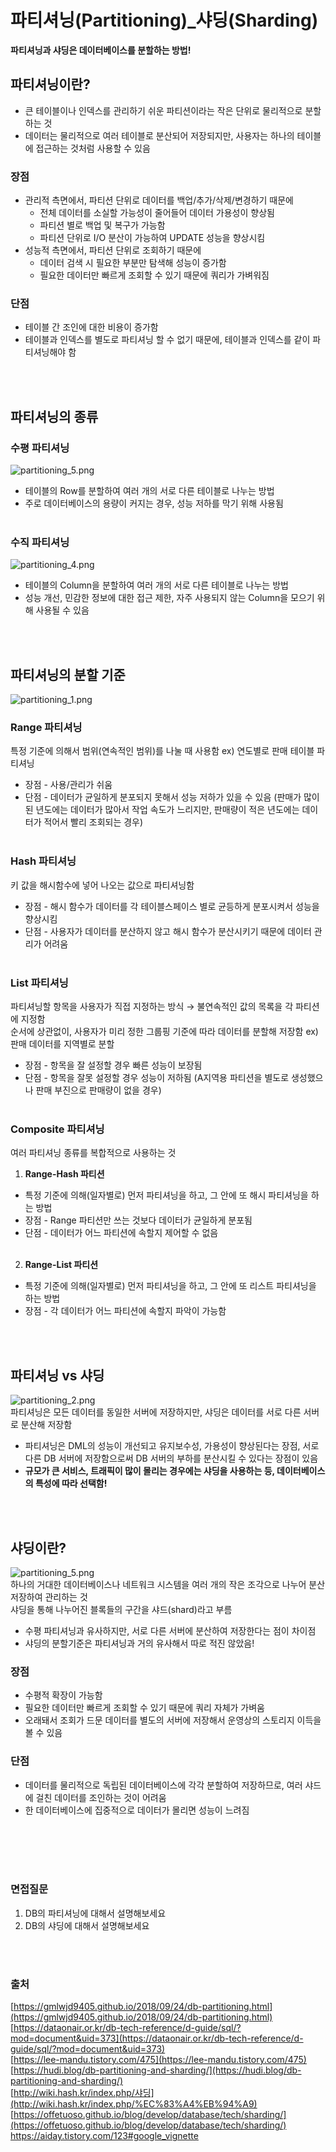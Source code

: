 # 파티셔닝(Partitioning)_샤딩(Sharding)

**파티셔닝과 샤딩은 데이터베이스를 분할하는 방법!**

## 파티셔닝이란?
- 큰 테이블이나 인덱스를 관리하기 쉬운 파티션이라는 작은 단위로 물리적으로 분할하는 것
- 데이터는 물리적으로 여러 테이블로 분산되어 저장되지만, 사용자는 하나의 테이블에 접근하는 것처럼 사용할 수 있음

### 장점
- 관리적 측면에서, 파티션 단위로 데이터를 백업/추가/삭제/변경하기 때문에
    - 전체 데이터를 소실할 가능성이 줄어들어 데이터 가용성이 향상됨
    - 파티션 별로 백업 및 복구가 가능함
    - 파티션 단위로 I/O 분산이 가능하여 UPDATE 성능을 향상시킴
- 성능적 측면에서, 파티션 단위로 조회하기 때문에
    - 데이터 검색 시 필요한 부분만 탐색해 성능이 증가함
    - 필요한 데이터만 빠르게 조회할 수 있기 때문에 쿼리가 가벼워짐

### 단점
- 테이블 간 조인에 대한 비용이 증가함
- 테이블과 인덱스를 별도로 파티셔닝 할 수 없기 때문에, 테이블과 인덱스를 같이 파티셔닝해야 함

<br></br>

## 파티셔닝의 종류
### 수평 파티셔닝
![partitioning_5.png](./image/partitioning_5.png)     
- 테이블의 Row를 분할하여 여러 개의 서로 다른 테이블로 나누는 방법
- 주로 데이터베이스의 용량이 커지는 경우, 성능 저하를 막기 위해 사용됨
<br></br>
### 수직 파티셔닝
![partitioning_4.png](./image/partitioning_4.png)     
- 테이블의 Column을 분할하여 여러 개의 서로 다른 테이블로 나누는 방법
- 성능 개선, 민감한 정보에 대한 접근 제한, 자주 사용되지 않는 Column을 모으기 위해 사용될 수 있음

<br></br>

## 파티셔닝의 분할 기준
![partitioning_1.png](./image/partitioning_1.png)

### Range 파티셔닝
특정 기준에 의해서 범위(연속적인 범위)를 나눌 때 사용함  ex) 연도별로 판매 테이블 파티셔닝

- 장점 - 사용/관리가 쉬움
- 단점 - 데이터가 균일하게 분포되지 못해서 성능 저하가 있을 수 있음 (판매가 많이 된 년도에는 데이터가 많아서 작업 속도가 느리지만, 판매량이 적은 년도에는 데이터가 적어서 빨리 조회되는 경우)
<br></br>
### Hash 파티셔닝
키 값을 해시함수에 넣어 나오는 값으로 파티셔닝함

- 장점 - 해시 함수가 데이터를 각 테이블스페이스 별로 균등하게 분포시켜서 성능을 향상시킴
- 단점 - 사용자가 데이터를 분산하지 않고 해시 함수가 분산시키기 때문에 데이터 관리가 어려움
<br></br>
### List 파티셔닝
파티셔닝할 항목을 사용자가 직접 지정하는 방식 → 불연속적인 값의 목록을 각 파티션에 지정함     
순서에 상관없이, 사용자가 미리 정한 그룹핑 기준에 따라 데이터를 분할해 저장함  ex) 판매 데이터를 지역별로 분할

- 장점 - 항목을 잘 설정할 경우 빠른 성능이 보장됨
- 단점 - 항목을 잘못 설정할 경우 성능이 저하됨 (A지역용 파티션을 별도로 생성했으나 판매 부진으로 판매량이 없을 경우)
<br></br>
### Composite 파티셔닝
여러 파티셔닝 종류를 복합적으로 사용하는 것 

1. **Range-Hash 파티션** 
- 특정 기준에 의해(일자별로) 먼저 파티셔닝을 하고, 그 안에 또 해시 파티셔닝을 하는 방법
- 장점 - Range 파티션만 쓰는 것보다 데이터가 균일하게 분포됨
- 단점 - 데이터가 어느 파티션에 속할지 제어할 수 없음
<br></br>
2. **Range-List 파티션**
- 특정 기준에 의해(일자별로) 먼저 파티셔닝을 하고, 그 안에 또 리스트 파티셔닝을 하는 방법
- 장점 - 각 데이터가 어느 파티션에 속할지 파악이 가능함

<br></br>

## 파티셔닝 vs 샤딩
![partitioning_2.png](./image/partitioning_2.png)      
파티셔닝은 모든 데이터를 동일한 서버에 저장하지만, 샤딩은 데이터를 서로 다른 서버로 분산해 저장함     
- 파티셔닝은 DML의 성능이 개선되고 유지보수성, 가용성이 향상된다는 장점, 서로 다른 DB 서버에 저장함으로써 DB 서버의 부하를 분산시킬 수 있다는 장점이 있음
- **규모가 큰 서비스, 트래픽이 많이 몰리는 경우에는 샤딩을 사용하는 등, 데이터베이스의 특성에 따라 선택함!**

<br></br>

## 샤딩이란?
![partitioning_5.png](./image/partitioning_5.png)  
하나의 거대한 데이터베이스나 네트워크 시스템을 여러 개의 작은 조각으로 나누어 분산 저장하여 관리하는 것     
샤딩을 통해 나누어진 블록들의 구간을 샤드(shard)라고 부름     
- 수평 파티셔닝과 유사하지만, 서로 다른 서버에 분산하여 저장한다는 점이 차이점    
- 샤딩의 분할기준은 파티셔닝과 거의 유사해서 따로 적진 않았음!     

### 장점
- 수평적 확장이 가능함
- 필요한 데이터만 빠르게 조회할 수 있기 때문에 쿼리 자체가 가벼움
- 오래돼서 조회가 드문 데이터를 별도의 서버에 저장해서 운영상의 스토리지 이득을 볼 수 있음

### 단점
- 데이터를 물리적으로 독립된 데이터베이스에 각각 분할하여 저장하므로, 여러 샤드에 걸친 데이터를 조인하는 것이 어려움
- 한 데이터베이스에 집중적으로 데이터가 몰리면 성능이 느려짐


<br></br>
<br></br>

### 면접질문
1. DB의 파티셔닝에 대해서 설명해보세요
2. DB의 샤딩에 대해서 설명해보세요

<br></br>
### 출처
[https://gmlwjd9405.github.io/2018/09/24/db-partitioning.html](https://gmlwjd9405.github.io/2018/09/24/db-partitioning.html)     
[https://dataonair.or.kr/db-tech-reference/d-guide/sql/?mod=document&uid=373](https://dataonair.or.kr/db-tech-reference/d-guide/sql/?mod=document&uid=373)    
[https://lee-mandu.tistory.com/475](https://lee-mandu.tistory.com/475)     
[https://hudi.blog/db-partitioning-and-sharding/](https://hudi.blog/db-partitioning-and-sharding/)     
[http://wiki.hash.kr/index.php/샤딩](http://wiki.hash.kr/index.php/%EC%83%A4%EB%94%A9)    
[https://offetuoso.github.io/blog/develop/database/tech/sharding/](https://offetuoso.github.io/blog/develop/database/tech/sharding/)      
https://aiday.tistory.com/123#google_vignette
